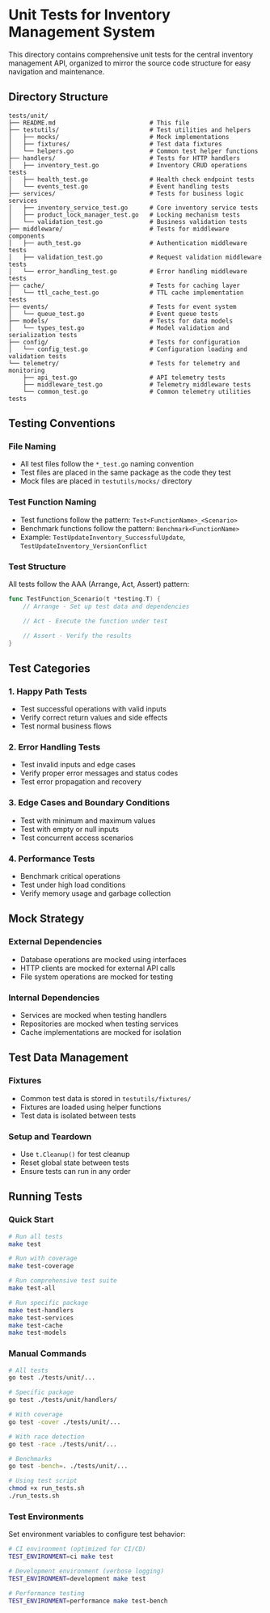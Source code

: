 # Unit Tests for Inventory Management System

This directory contains comprehensive unit tests for the central inventory management API, organized to mirror the source code structure for easy navigation and maintenance.

## Directory Structure

```
tests/unit/
├── README.md                          # This file
├── testutils/                         # Test utilities and helpers
│   ├── mocks/                         # Mock implementations
│   ├── fixtures/                      # Test data fixtures
│   └── helpers.go                     # Common test helper functions
├── handlers/                          # Tests for HTTP handlers
│   ├── inventory_test.go              # Inventory CRUD operations tests
│   ├── health_test.go                 # Health check endpoint tests
│   └── events_test.go                 # Event handling tests
├── services/                          # Tests for business logic services
│   ├── inventory_service_test.go      # Core inventory service tests
│   ├── product_lock_manager_test.go   # Locking mechanism tests
│   └── validation_test.go             # Business validation tests
├── middleware/                        # Tests for middleware components
│   ├── auth_test.go                   # Authentication middleware tests
│   ├── validation_test.go             # Request validation middleware tests
│   └── error_handling_test.go         # Error handling middleware tests
├── cache/                             # Tests for caching layer
│   └── ttl_cache_test.go              # TTL cache implementation tests
├── events/                            # Tests for event system
│   └── queue_test.go                  # Event queue tests
├── models/                            # Tests for data models
│   └── types_test.go                  # Model validation and serialization tests
├── config/                            # Tests for configuration
│   └── config_test.go                 # Configuration loading and validation tests
└── telemetry/                         # Tests for telemetry and monitoring
    ├── api_test.go                    # API telemetry tests
    ├── middleware_test.go             # Telemetry middleware tests
    └── common_test.go                 # Common telemetry utilities tests
```

## Testing Conventions

### File Naming
- All test files follow the `*_test.go` naming convention
- Test files are placed in the same package as the code they test
- Mock files are placed in `testutils/mocks/` directory

### Test Function Naming
- Test functions follow the pattern: `Test<FunctionName>_<Scenario>`
- Benchmark functions follow the pattern: `Benchmark<FunctionName>`
- Example: `TestUpdateInventory_SuccessfulUpdate`, `TestUpdateInventory_VersionConflict`

### Test Structure
All tests follow the AAA (Arrange, Act, Assert) pattern:
```go
func TestFunction_Scenario(t *testing.T) {
    // Arrange - Set up test data and dependencies

    // Act - Execute the function under test

    // Assert - Verify the results
}
```

## Test Categories

### 1. Happy Path Tests
- Test successful operations with valid inputs
- Verify correct return values and side effects
- Test normal business flows

### 2. Error Handling Tests
- Test invalid inputs and edge cases
- Verify proper error messages and status codes
- Test error propagation and recovery

### 3. Edge Cases and Boundary Conditions
- Test with minimum and maximum values
- Test with empty or null inputs
- Test concurrent access scenarios

### 4. Performance Tests
- Benchmark critical operations
- Test under high load conditions
- Verify memory usage and garbage collection

## Mock Strategy

### External Dependencies
- Database operations are mocked using interfaces
- HTTP clients are mocked for external API calls
- File system operations are mocked for testing

### Internal Dependencies
- Services are mocked when testing handlers
- Repositories are mocked when testing services
- Cache implementations are mocked for isolation

## Test Data Management

### Fixtures
- Common test data is stored in `testutils/fixtures/`
- Fixtures are loaded using helper functions
- Test data is isolated between tests

### Setup and Teardown
- Use `t.Cleanup()` for test cleanup
- Reset global state between tests
- Ensure tests can run in any order

## Running Tests

### Quick Start
```bash
# Run all tests
make test

# Run with coverage
make test-coverage

# Run comprehensive test suite
make test-all

# Run specific package
make test-handlers
make test-services
make test-cache
make test-models
```

### Manual Commands
```bash
# All tests
go test ./tests/unit/...

# Specific package
go test ./tests/unit/handlers/

# With coverage
go test -cover ./tests/unit/...

# With race detection
go test -race ./tests/unit/...

# Benchmarks
go test -bench=. ./tests/unit/...

# Using test script
chmod +x run_tests.sh
./run_tests.sh
```

### Test Environments
Set environment variables to configure test behavior:
```bash
# CI environment (optimized for CI/CD)
TEST_ENVIRONMENT=ci make test

# Development environment (verbose logging)
TEST_ENVIRONMENT=development make test

# Performance testing
TEST_ENVIRONMENT=performance make test-bench
```
